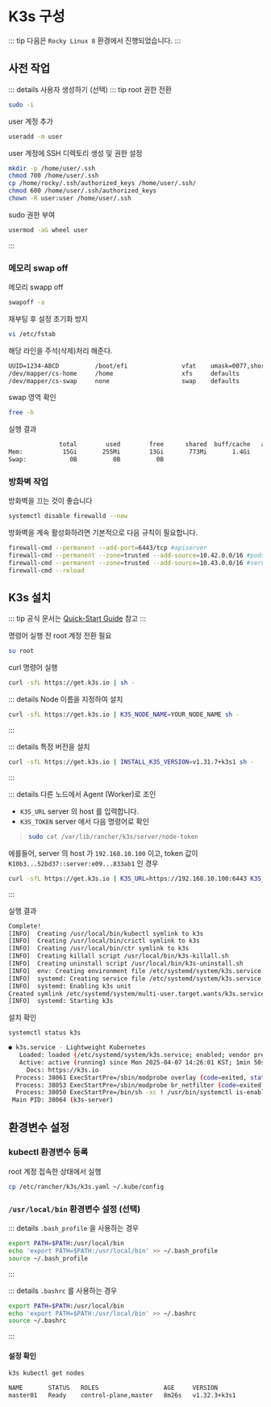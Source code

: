 # K3s 구성

::: tip
다음은 `Rocky Linux 8` 환경에서 진행되었습니다.
:::

## 사전 작업
::: details 사용자 생성하기 (선택)
::: tip
root 권한 전환
``` bash
sudo -i
```

user 계정 추가
``` bash
useradd -m user
```

user 계정에 SSH 디렉토리 생성 및 권한 설정
``` bash
mkdir -p /home/user/.ssh
chmod 700 /home/user/.ssh
cp /home/rocky/.ssh/authorized_keys /home/user/.ssh/
chmod 600 /home/user/.ssh/authorized_keys
chown -R user:user /home/user/.ssh
```

sudo 권한 부여
``` bash
usermod -aG wheel user
```
:::

### 메모리 swap off
메모리 swapp off
```bash
swapoff -a
```

재부팅 후 설정 초기화 방지
```bash
vi /etc/fstab
```

해당 라인을 주석(삭제)처리 해준다.
```txt
UUID=1234-ABCD          /boot/efi               vfat    umask=0077,shortname=winnt 0 2
/dev/mapper/cs-home     /home                   xfs     defaults        0 0
/dev/mapper/cs-swap     none                    swap    defaults        0 0 // [!code --]
```

swap 영역 확인
```bash
free -h
```

실행 결과
```bash
              total        used        free      shared  buff/cache   available
Mem:           15Gi       255Mi        13Gi       773Mi       1.4Gi        13Gi
Swap:            0B          0B          0B
```

### 방화벽 작업
방화벽을 끄는 것이 좋습니다
``` bash
systemctl disable firewalld --now
```

방화벽을 계속 활성화하려면 기본적으로 다음 규칙이 필요합니다.
``` bash
firewall-cmd --permanent --add-port=6443/tcp #apiserver
firewall-cmd --permanent --zone=trusted --add-source=10.42.0.0/16 #pods
firewall-cmd --permanent --zone=trusted --add-source=10.43.0.0/16 #services
firewall-cmd --reload
```

## K3s 설치
::: tip
공식 문서는 [Quick-Start Guide](https://docs.k3s.io/quick-start) 참고
:::

명령어 실행 전 root 계정 전환 필요
```bash
su root
```

curl 명령어 실행
```bash
curl -sfL https://get.k3s.io | sh -
```

::: details Node 이름을 지정하여 설치
``` bash
curl -sfL https://get.k3s.io | K3S_NODE_NAME=YOUR_NODE_NAME sh -
```
:::

::: details 특정 버전을 설치
``` bash
curl -sfL https://get.k3s.io | INSTALL_K3S_VERSION=v1.31.7+k3s1 sh -
```
:::

::: details 다른 노드에서 Agent (Worker)로 조인
* `K3S_URL` server 의 host 를 입력합니다.
* `K3S_TOKEN` server 에서 다음 명령어로 확인
> ``` bash
> sudo cat /var/lib/rancher/k3s/server/node-token
> ```

에를들어, server 의 host 가 `192.168.10.100` 이고, token 값이 `K10b3...52bd37::server:e09...833ab1` 인 경우
``` bash
curl -sfL https://get.k3s.io | K3S_URL=https://192.168.10.100:6443 K3S_TOKEN=K10b3...52bd37::server:e09...833ab1 sh -
```
:::

실행 결과
``` bash
Complete!
[INFO]  Creating /usr/local/bin/kubectl symlink to k3s
[INFO]  Creating /usr/local/bin/crictl symlink to k3s
[INFO]  Creating /usr/local/bin/ctr symlink to k3s
[INFO]  Creating killall script /usr/local/bin/k3s-killall.sh
[INFO]  Creating uninstall script /usr/local/bin/k3s-uninstall.sh
[INFO]  env: Creating environment file /etc/systemd/system/k3s.service.env
[INFO]  systemd: Creating service file /etc/systemd/system/k3s.service
[INFO]  systemd: Enabling k3s unit
Created symlink /etc/systemd/system/multi-user.target.wants/k3s.service → /etc/systemd/system/k3s.service.
[INFO]  systemd: Starting k3s
```

설치 확인
``` bash
systemctl status k3s
```

``` bash
● k3s.service - Lightweight Kubernetes
   Loaded: loaded (/etc/systemd/system/k3s.service; enabled; vendor preset: disabled)
   Active: active (running) since Mon 2025-04-07 14:26:01 KST; 1min 50s ago
     Docs: https://k3s.io
  Process: 38061 ExecStartPre=/sbin/modprobe overlay (code=exited, status=0/SUCCESS)
  Process: 38053 ExecStartPre=/sbin/modprobe br_netfilter (code=exited, status=0/SUCCESS)
  Process: 38050 ExecStartPre=/bin/sh -xc ! /usr/bin/systemctl is-enabled --quiet nm-cloud-setup.service 2>/dev/null (code=e>
 Main PID: 38064 (k3s-server)
```

## 환경변수 설정 
### kubectl 환경변수 등록
root 계정 접속한 상태에서 실행
```bash
cp /etc/rancher/k3s/k3s.yaml ~/.kube/config
```

### `/usr/local/bin` 환경변수 설정 (선택)
::: details `.bash_profile` 을 사용하는 경우
``` bash
export PATH=$PATH:/usr/local/bin
echo 'export PATH=$PATH:/usr/local/bin' >> ~/.bash_profile
source ~/.bash_profile
```
:::

::: details `.bashrc` 를 사용하는 경우
``` bash
export PATH=$PATH:/usr/local/bin
echo 'export PATH=$PATH:/usr/local/bin' >> ~/.bashrc
source ~/.bashrc
```
:::

#### 설정 확인
``` bash
k3s kubectl get nodes
```

``` bash
NAME       STATUS   ROLES                  AGE     VERSION
master01   Ready    control-plane,master   8m26s   v1.32.3+k3s1
```